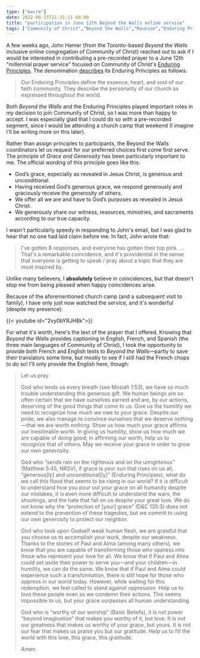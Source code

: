 ```yaml
---
type: ["macro"]
date: 2022-06-15T21:31:11-04:00
title: "participation in June 12th Beyond the Walls online service"
tags: ["Community of Christ","Beyond the Walls","Reunion","Enduring Principles","Grace and Generosity","John Hamer","happy coincidences"]
---
```


A few weeks ago, John Hamer (from the Toronto-based *Beyond the Walls* inclusive online congregation of Community of Christ) reached out to ask if I would be interested in contributing a pre-recorded prayer to a June 12th "millennial prayer service" focused on Community of Christ's [Enduring Principles](https://www.youtube.com/watch?v=NSASq0898W8). The denomination [describes](https://cofchrist.org/about-us/) its Enduring Principles as follows: 

> Our Enduring Principles define the essence, heart, and soul of our faith community. They describe the personality of our church as expressed throughout the world.

Both *Beyond the Walls* and the Enduring Principles played important roles in my decision to join Community of Christ, so I was more than happy to accept. I was especially glad that I could do so with a pre-recorded segment, since I would be attending a church camp that weekend (I imagine I'll be writing more on this later). 

Rather than assign principles to participants, the Beyond the Walls coordinators let us request for our preferred choices first come first serve. The principle of *Grace and Generosity* has been particularly important to me. The official wording of this principle goes like this:

* God’s grace, especially as revealed in Jesus Christ, is generous and unconditional.  
* Having received God’s generous grace, we respond generously and graciously receive the generosity of others.  
* We offer all we are and have to God’s purposes as revealed in Jesus Christ.  
* We generously share our witness, resources, ministries, and sacraments according to our true capacity.  

I wasn't particularly speedy in responding to John's email, but I was glad to hear that no one had laid claim before me. In fact, John wrote that:

> I've gotten 8 responses, and everyone has gotten their top pick. ... That's a remarkable coincidence, and it's providential in the sense that everyone is getting to speak / pray about a topic that they are most inspired by.

Unlike many believers, I **absolutely** believe in coincidences, but that doesn't stop me from being pleased when happy coincidences arise.

Because of the aforementioned church camp (and a subsequent visit to family), I have only just now watched the service, and it's wonderful (despite my presence): 

{{< youtube id="2vy0bYRJH8k">}}

For what it's worth, here's the text of the prayer that I offered. Knowing that *Beyond the Walls* provides captioning in English, French, and Spanish (the three main languages of Community of Christ), I took the opportunity to provide both French and English texts to *Beyond the Walls*—partly to save their translators some time, but mostly to see if I still had the French chops to do so! I'll only provide the English here, though:

> Let us pray.
>  
> God who lends us every breath (see Mosiah 1:53), we have so much trouble understanding this generous gift. We human beings are so often certain that we have ourselves earned and are, by our actions, deserving of the good things that come to us. Give us the humility we need to recognize how much we owe to your grace. Despite our pride, we also manage to convince ourselves that we deserve nothing—that we are worth nothing. Show us how much your grace affirms our inestimable worth. In giving us humility, show us how much we are capable of doing good; in affirming our worth, help us to recognize that of others. May we receive your grace in order to grow our own generosity.  
> 
> God who “sends rain on the righteous and on the unrighteous” (Matthew 5:45, NRSV), if grace is your sun that rises on us all, “generous[ly] and unconditional[ly]” (Enduring Principles), what do we call this flood that seems to be rising in our world? If it is difficult to understand how you pour out your grace on all humanity despite our mistakes, it is even more difficult to understand the wars, the shootings, and the hate that fall on us despite your great love. We do not know why the “protection of [your] grace” (D&C 135:3) does not extend to the prevention of these tragedies, but we commit to using our own generosity to protect our neighbor.  
>
> God who took upon Godself weak human flesh, we are grateful that you choose us to accomplish your work, despite our weakness. Thanks to the stories of Paul and Alma (among many others), we know that you are capable of transforming those who oppress into those who represent your love for all. We know that if Paul and Alma could set aside their power to serve you—and your children—in humility, we can do the same. We know that if Paul and Alma could experience such a transformation, there is still hope for those who oppress in our world today. However, while waiting for this redemption, we feel called to stand against oppression. Help us to love these people even as we condemn their actions. This seems impossible to us, but your grace surpasses all human understanding.  
>
> God who is “worthy of our worship” (Basic Beliefs), it is not power “beyond imagination” that makes you worthy of it, but love. It is not our greatness that makes us worthy of your grace, but yours. It is not our fear that makes us praise you but our gratitude. Help us to fill the world with this love, this grace, this gratitude.  
>
> Amen.

